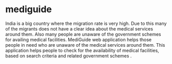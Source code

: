 # mediguide
India is a big country where the migration rate is very high. Due to this many of the migrants does not have a clear idea about the medical services around them. Also many people are unaware of the government schemes for availing medical facilities. 
MediGuide web application helps those people in need who are unaware of the medical services around them. This application helps people to check for the availability of medical facilities, based on search criteria and related government schemes .
